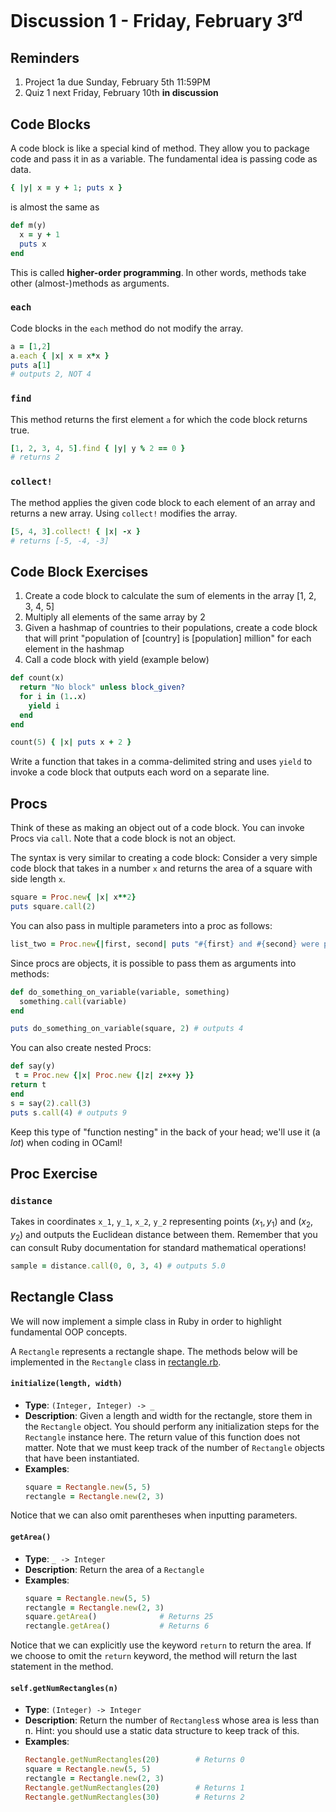 # Discussion 1 - Friday, February 3<sup>rd</sup>

## Reminders
1. Project 1a due Sunday, February 5th 11:59PM
2. Quiz 1 next Friday, February 10th **in discussion**

## Code Blocks

A code block is like a special kind of method. They allow you to package code and pass it in as a variable. The fundamental idea is passing code as data.
```rb
{ |y| x = y + 1; puts x }
```
is almost the same as
```rb
def m(y)
  x = y + 1
  puts x
end
```
This is called **higher-order programming**. In other words, methods take other (almost-)methods as arguments.

### `each`
Code blocks in the `each` method do not modify the array.
```rb
a = [1,2]
a.each { |x| x = x*x }
puts a[1] 
# outputs 2, NOT 4 
```

### `find`
This method returns the first element `a` for which the code block returns true.
```rb
[1, 2, 3, 4, 5].find { |y| y % 2 == 0 }
# returns 2
```

### `collect!`
The method applies the given code block to each element of an array and returns a new array.
Using `collect!` modifies the array.
```rb
[5, 4, 3].collect! { |x| -x }
# returns [-5, -4, -3]
```

## Code Block Exercises

1. Create a code block to calculate the sum of elements in the array [1, 2, 3, 4, 5]
2. Multiply all elements of the same array by 2
3. Given a hashmap of countries to their populations, create a code block that will print "population of [country] is [population] million" for each element in the hashmap
4. Call a code block with yield (example below)
```rb
def count(x)
  return "No block" unless block_given?
  for i in (1..x)
    yield i
  end
end

count(5) { |x| puts x + 2 }
```
Write a function that takes in a comma-delimited string and uses `yield` to invoke a code block that outputs each word on a separate line.

## Procs

Think of these as making an object out of a code block. You can invoke Procs via `call`. Note that a code block is not an object.

The syntax is very similar to creating a code block: Consider a very simple code block that takes in a number `x` and returns the area of a square with side length `x`.

```rb
square = Proc.new{ |x| x**2}
puts square.call(2)
```

You can also pass in multiple parameters into a proc as follows:

```rb
list_two = Proc.new{|first, second| puts "#{first} and #{second} were passed in"}
```

Since procs are objects, it is possible to pass them as arguments into methods:

```rb
def do_something_on_variable(variable, something)
  something.call(variable)
end

puts do_something_on_variable(square, 2) # outputs 4
```

You can also create nested Procs:

```rb
def say(y)
 t = Proc.new {|x| Proc.new {|z| z+x+y }}
return t
end
s = say(2).call(3)
puts s.call(4) # outputs 9
```

Keep this type of "function nesting" in the back of your head; we'll use it (a *lot*) when coding in OCaml!

## Proc Exercise

### `distance` 
Takes in coordinates `x_1`, `y_1`, `x_2`, `y_2` representing points $(x_1, y_1)$ and $(x_2, y_2)$ and outputs the Euclidean distance between them.
Remember that you can consult Ruby documentation for standard mathematical operations!

```rb
sample = distance.call(0, 0, 3, 4) # outputs 5.0
```

## Rectangle Class

We will now implement a simple class in Ruby in order to highlight fundamental OOP concepts. 

A `Rectangle` represents a rectangle shape.  The methods below will be implemented in the `Rectangle` class in [rectangle.rb](src/rectangle.rb).

#### `initialize(length, width)`

- **Type**: `(Integer, Integer) -> _`
- **Description**: Given a length and width for the rectangle, store them in the `Rectangle` object.  You should perform any initialization steps for the `Rectangle` instance here. The return value of this function does not matter. Note that we must keep track of the number of `Rectangle` objects that have been instantiated. 
- **Examples**:
  ```ruby
  square = Rectangle.new(5, 5)
  rectangle = Rectangle.new(2, 3)
  ```

Notice that we can also omit parentheses when inputting parameters. 

#### `getArea()`

- **Type**: `_ -> Integer`
- **Description**: Return the area of a `Rectangle`
- **Examples**:
  ```ruby
  square = Rectangle.new(5, 5)
  rectangle = Rectangle.new(2, 3)
  square.getArea()              # Returns 25
  rectangle.getArea()           # Returns 6
  ```

Notice that we can explicitly use the keyword `return` to return the area. If we choose to omit the `return` keyword, the method will return the last statement in the method. 

#### `self.getNumRectangles(n)`

- **Type**: `(Integer) -> Integer`
- **Description**: Return the number of `Rectangles`s whose area is less than n.  Hint: you should use a static data structure to keep track of this.
- **Examples**:
  ```ruby
  Rectangle.getNumRectangles(20)        # Returns 0
  square = Rectangle.new(5, 5)
  rectangle = Rectangle.new(2, 3)
  Rectangle.getNumRectangles(20)        # Returns 1
  Rectangle.getNumRectangles(30)        # Returns 2
  ```
